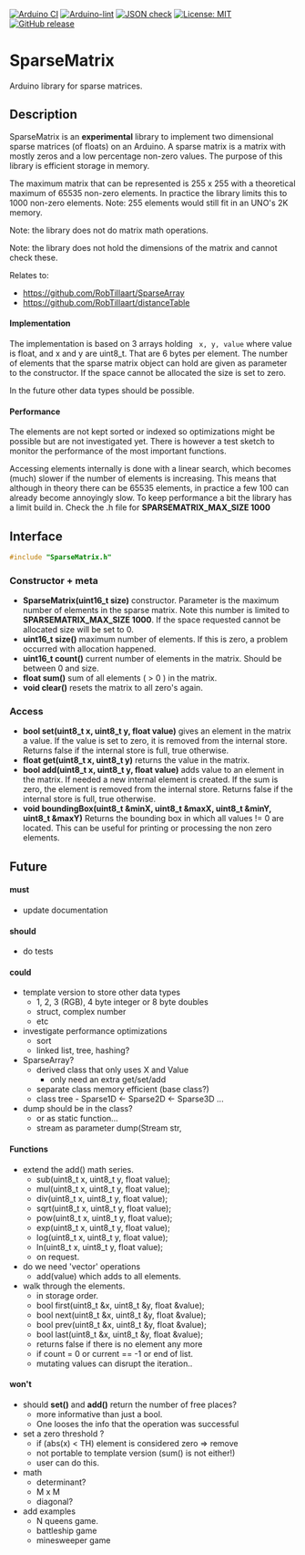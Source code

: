 
[![Arduino CI](https://github.com/RobTillaart/SparseMatrix/workflows/Arduino%20CI/badge.svg)](https://github.com/marketplace/actions/arduino_ci)
[![Arduino-lint](https://github.com/RobTillaart/SparseMatrix/actions/workflows/arduino-lint.yml/badge.svg)](https://github.com/RobTillaart/SparseMatrix/actions/workflows/arduino-lint.yml)
[![JSON check](https://github.com/RobTillaart/SparseMatrix/actions/workflows/jsoncheck.yml/badge.svg)](https://github.com/RobTillaart/SparseMatrix/actions/workflows/jsoncheck.yml)
[![License: MIT](https://img.shields.io/badge/license-MIT-green.svg)](https://github.com/RobTillaart/SparseMatrix/blob/master/LICENSE)
[![GitHub release](https://img.shields.io/github/release/RobTillaart/SparseMatrix.svg?maxAge=3600)](https://github.com/RobTillaart/SparseMatrix/releases)


# SparseMatrix

Arduino library for sparse matrices.


## Description

SparseMatrix is an **experimental** library to implement
two dimensional sparse matrices (of floats) on an Arduino.
A sparse matrix is a matrix with mostly zeros and a low percentage non-zero values.
The purpose of this library is efficient storage in memory. 

The maximum matrix that can be represented is 255 x 255 
with a theoretical maximum of 65535 non-zero elements.
In practice the library limits this to 1000 non-zero elements.
Note: 255 elements would still fit in an UNO's 2K memory.

Note: the library does not do matrix math operations.

Note: the library does not hold the dimensions of the matrix
and cannot check these.

Relates to:
- https://github.com/RobTillaart/SparseArray
- https://github.com/RobTillaart/distanceTable
 

#### Implementation

The implementation is based on 3 arrays holding ``` x, y, value``` 
where value is float, and x and y are uint8_t. 
That are 6 bytes per element. 
The number of elements that the sparse matrix object can hold are 
given as parameter to the constructor. 
If the space cannot be allocated the size is set to zero.

In the future other data types should be possible.


#### Performance

The elements are not kept sorted or indexed so optimizations might be 
possible but are not investigated yet.
There is however a test sketch to monitor the performance of
the most important functions.

Accessing elements internally is done with a linear search, 
which becomes (much) slower if the number of elements is increasing. 
This means that although in theory there can be 65535 elements, 
in practice a few 100 can already become annoyingly slow.
To keep performance a bit the library has a limit build in.
Check the .h file for **SPARSEMATRIX_MAX_SIZE 1000**


## Interface

```cpp
#include "SparseMatrix.h"
```

### Constructor + meta

- **SparseMatrix(uint16_t size)** constructor. 
Parameter is the maximum number of elements in the sparse matrix.
Note this number is limited to **SPARSEMATRIX_MAX_SIZE 1000**.
If the space requested cannot be allocated size will be set to 0.
- **uint16_t size()** maximum number of elements.
If this is zero, a problem occurred with allocation happened.
- **uint16_t count()** current number of elements in the matrix.
Should be between 0 and size.
- **float sum()** sum of all elements ( > 0 ) in the matrix.
- **void clear()** resets the matrix to all zero's again.


### Access

- **bool set(uint8_t x, uint8_t y, float value)** gives an element in the matrix a value.
If the value is set to zero, it is removed from the internal store.
Returns false if the internal store is full, true otherwise.
- **float get(uint8_t x, uint8_t y)** returns the value in the matrix. 
- **bool add(uint8_t x, uint8_t y, float value)** adds value to an element in the matrix.
If needed a new internal element is created. 
If the sum is zero, the element is removed from the internal store.
Returns false if the internal store is full, true otherwise.
- **void  boundingBox(uint8_t &minX, uint8_t &maxX, uint8_t &minY, uint8_t &maxY)** 
Returns the bounding box in which all values != 0 are located.
This can be useful for printing or processing the non zero elements.


## Future

#### must
- update documentation

#### should
- do tests

#### could
- template version to store other data types 
  - 1, 2, 3 (RGB), 4 byte integer or 8 byte doubles
  - struct, complex number
  - etc
- investigate performance optimizations
  - sort
  - linked list, tree, hashing?
- SparseArray?
  - derived class that only uses X and Value
    - only need an extra get/set/add
  - separate class memory efficient  (base class?)
  - class tree - Sparse1D <- Sparse2D <- Sparse3D ...
- dump should be in the class?
  - or as static function...
  - stream as parameter  dump(Stream str, 


#### Functions

- extend the add() math series.
  - sub(uint8_t x, uint8_t y, float value);
  - mul(uint8_t x, uint8_t y, float value);
  - div(uint8_t x, uint8_t y, float value);
  - sqrt(uint8_t x, uint8_t y, float value);
  - pow(uint8_t x, uint8_t y, float value);
  - exp(uint8_t x, uint8_t y, float value);
  - log(uint8_t x, uint8_t y, float value);
  - ln(uint8_t x, uint8_t y, float value);
  - on request.
- do we need 'vector' operations
  - add(value) which adds to all elements.
- walk through the elements.
  - in storage order.
  - bool first(uint8_t &x, uint8_t &y, float &value);
  - bool next(uint8_t &x, uint8_t &y, float &value);
  - bool prev(uint8_t &x, uint8_t &y, float &value);
  - bool last(uint8_t &x, uint8_t &y, float &value);
  - returns false if there is no element any more
  - if count = 0 or current == -1 or end of list.
  - mutating values can disrupt the iteration..


#### won't

- should **set()** and **add()** return the number of free places?
  - more informative than just a bool.
  - One looses the info that the operation was successful
- set a zero threshold ?
  - if (abs(x) < TH) element is considered zero => remove
  - not portable to template version  (sum() is not either!)
  - user can do this.
- math
  - determinant?
  - M x M
  - diagonal?
- add examples
  - N queens game.
  - battleship game
  - minesweeper game

